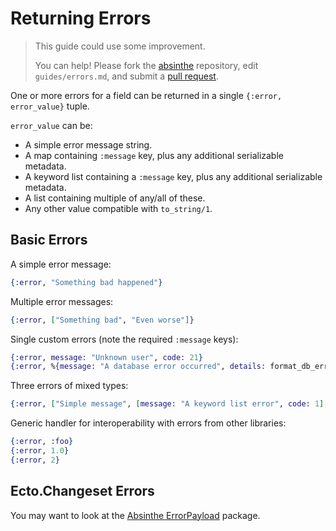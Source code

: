 # Returning Errors

> This guide could use some improvement.
>
> You can help! Please fork the [absinthe](https://github.com/absinthe-graphql/absinthe) repository, edit `guides/errors.md`, and submit a [pull request](https://github.com/absinthe-graphql/absinthe/pulls).

One or more errors for a field can be returned in a single `{:error, error_value}` tuple.

`error_value` can be:
- A simple error message string.
- A map containing `:message` key, plus any additional serializable metadata.
- A keyword list containing a `:message` key, plus any additional serializable metadata.
- A list containing multiple of any/all of these.
- Any other value compatible with `to_string/1`.

## Basic Errors

A simple error message:

``` elixir
{:error, "Something bad happened"}
```

Multiple error messages:

``` elixir
{:error, ["Something bad", "Even worse"]}
```

Single custom errors (note the required `:message` keys):

``` elixir
{:error, message: "Unknown user", code: 21}
{:error, %{message: "A database error occurred", details: format_db_error(some_value)}}
```

Three errors of mixed types:

``` elixir
{:error, ["Simple message", [message: "A keyword list error", code: 1], %{message: "A map error"}]}
```

Generic handler for interoperability with errors from other libraries:

``` elixir
{:error, :foo}
{:error, 1.0}
{:error, 2}
```

## Ecto.Changeset Errors

You may want to look at the [Absinthe ErrorPayload](https://hex.pm/packages/absinthe_error_payload) package.
